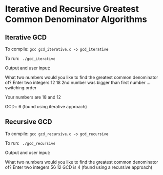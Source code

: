 # Iterative and Recursive Greatest Common Denominator Algorithms

## Iterative GCD

To compile: 
` gcc gcd_iterative.c -o gcd_iterative `

To run: 
` ./gcd_iterative`

Output and user input: 

What two numbers would you like to find the greatest common denominator of? 
Enter two integers 
12 18
2nd number was bigger than first number ... switching order 
 
Your numbers are 18 and 12 

GCD= 6 (found using iterative approach)



## Recursive GCD

To compile: 
` gcc gcd_recursive.c -o gcd_recursive ` 

To run: 
` ./gcd_recursive`


Output and user input: 

What two numbers would you like to find the greatest common denominator of? 
Enter two integers 
56 12
GCD is 4 (found using a recursive approach)
